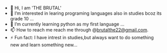 - 👋 Hi, I am 'THE BRUTAL'
- 👀 I’m interested in learing programing languages also in studies bcoz its grade 10 ...
- 🌱 I’m currently learning python as my first language ...
- 📫 How to reach me reach me through @brutalthe22@gmail.com.
- ⚡ Fun fact: I have intrest in studies,but always want to do something new and learn something new...

<!---
thebrutal92090/thebrutal92090 is a ✨ special ✨ repository because its `README.md` (this file) appears on your GitHub profile.
You can click the Preview link to take a look at your changes.
--->
